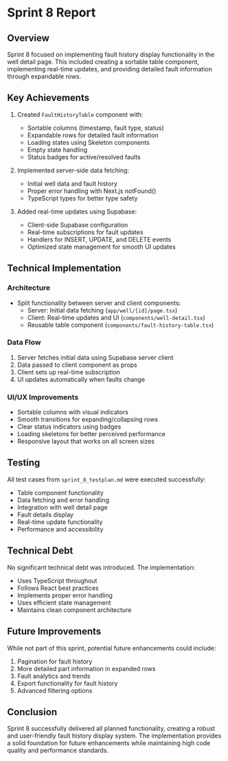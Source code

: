 # Sprint 8 Report

## Overview
Sprint 8 focused on implementing fault history display functionality in the well detail page. This included creating a sortable table component, implementing real-time updates, and providing detailed fault information through expandable rows.

## Key Achievements
1. Created `FaultHistoryTable` component with:
   - Sortable columns (timestamp, fault type, status)
   - Expandable rows for detailed fault information
   - Loading states using Skeleton components
   - Empty state handling
   - Status badges for active/resolved faults

2. Implemented server-side data fetching:
   - Initial well data and fault history
   - Proper error handling with Next.js notFound()
   - TypeScript types for better type safety

3. Added real-time updates using Supabase:
   - Client-side Supabase configuration
   - Real-time subscriptions for fault updates
   - Handlers for INSERT, UPDATE, and DELETE events
   - Optimized state management for smooth UI updates

## Technical Implementation

### Architecture
- Split functionality between server and client components:
  - Server: Initial data fetching (`app/well/[id]/page.tsx`)
  - Client: Real-time updates and UI (`components/well-detail.tsx`)
  - Reusable table component (`components/fault-history-table.tsx`)

### Data Flow
1. Server fetches initial data using Supabase server client
2. Data passed to client component as props
3. Client sets up real-time subscription
4. UI updates automatically when faults change

### UI/UX Improvements
- Sortable columns with visual indicators
- Smooth transitions for expanding/collapsing rows
- Clear status indicators using badges
- Loading skeletons for better perceived performance
- Responsive layout that works on all screen sizes

## Testing
All test cases from `sprint_8_testplan.md` were executed successfully:
- Table component functionality
- Data fetching and error handling
- Integration with well detail page
- Fault details display
- Real-time update functionality
- Performance and accessibility

## Technical Debt
No significant technical debt was introduced. The implementation:
- Uses TypeScript throughout
- Follows React best practices
- Implements proper error handling
- Uses efficient state management
- Maintains clean component architecture

## Future Improvements
While not part of this sprint, potential future enhancements could include:
1. Pagination for fault history
2. More detailed part information in expanded rows
3. Fault analytics and trends
4. Export functionality for fault history
5. Advanced filtering options

## Conclusion
Sprint 8 successfully delivered all planned functionality, creating a robust and user-friendly fault history display system. The implementation provides a solid foundation for future enhancements while maintaining high code quality and performance standards. 